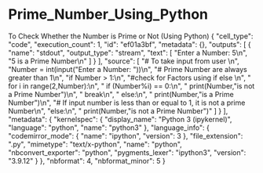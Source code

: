 # Prime_Number_Using_Python
To Check Whether the Number is Prime or Not (Using Python)
{
   "cell_type": "code",
   "execution_count": 1,
   "id": "ef01a3bf",
   "metadata": {},
   "outputs": [
    {
     "name": "stdout",
     "output_type": "stream",
     "text": [
      "Enter a Number: 5\n",
      "5 is a Prime Number\n"
     ]
    }
   ],
   "source": [
    "# To take input from user \n",
    "Number = int(input(\"Enter a Number: \"))\n",
    "# Prime Number are always greater than 1\n",
    "if Number > 1:\n",
    "#check for Factors using if else  \n",
    "    for i in range(2,Number):\n",
    "        if (Number%i) == 0:\n",
    "            print(Number,\"is not a Prime Number\")\n",
    "            break\n",
    "    else:\n",
    "        print(Number,\"is a Prime Number\")\n",
    "# If input number is less than or equal to 1, it is not a prime Number\n",
    "else:\n",
    "    print(Number,\"is not a Prime Number\")"
   ]
  }
 ],
 "metadata": {
  "kernelspec": {
   "display_name": "Python 3 (ipykernel)",
   "language": "python",
   "name": "python3"
  },
  "language_info": {
   "codemirror_mode": {
    "name": "ipython",
    "version": 3
   },
   "file_extension": ".py",
   "mimetype": "text/x-python",
   "name": "python",
   "nbconvert_exporter": "python",
   "pygments_lexer": "ipython3",
   "version": "3.9.12"
  }
 },
 "nbformat": 4,
 "nbformat_minor": 5
}
